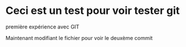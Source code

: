 # Ceci est un test pour voir tester git

première expérience avec GIT

Maintenant modifiant le fichier pour voir le deuxème commit 
